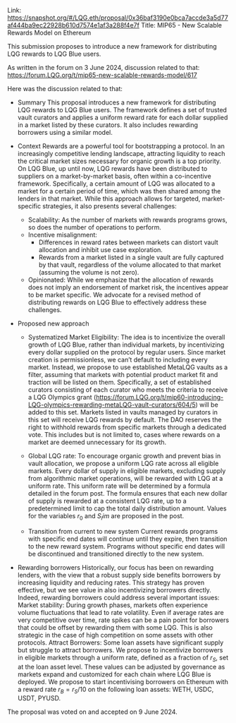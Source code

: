 Link: https://snapshot.org/#/LQG.eth/proposal/0x36baf3190e0bca7accde3a5d77af444ba9ec22928b610d7574e1af3a288f4e7f 
Title: MIP65 - New Scalable Rewards Model on Ethereum

This submission proposes to introduce a new framework for distributing LQG rewards to LQG Blue users.

As written in the forum on 3 June 2024, discussion related to that: https://forum.LQG.org/t/mip65-new-scalable-rewards-model/617

Here was the discussion related to that:
- Summary
This proposal introduces a new framework for distributing LQG rewards to LQG Blue users.
The framework defines a set of trusted vault curators and applies a uniform reward rate for each dollar supplied in a market listed by these curators. It also includes rewarding borrowers using a similar model.

- Context
Rewards are a powerful tool for bootstrapping a protocol. In an increasingly competitive lending landscape, attracting liquidity to reach the critical market sizes necessary for organic growth is a top priority.
On LQG Blue, up until now, LQG rewards have been distributed to suppliers on a market-by-market basis, often within a co-incentive framework. Specifically, a certain amount of LQG was allocated to a market for a certain period of time, which was then shared among the lenders in that market.
While this approach allows for targeted, market-specific strategies, it also presents several challenges:
    - Scalability: As the number of markets with rewards programs grows, so does the number of operations to perform.
    - Incentive misalignment:
        - Differences in reward rates between markets can distort vault allocation and inhibit use case exploration.
        - Rewards from a market listed in a single vault are fully captured by that vault, regardless of the volume allocated to that market (assuming the volume is not zero).
    - Opinionated: While we emphasize that the allocation of rewards does not imply an endorsement of market risk, the incentives appear to be market specific.
We advocate for a revised method of distributing rewards on LQG Blue to effectively address these challenges.

- Proposed new approach
    - Systematized Market Eligibility:
    The idea is to incentivize the overall growth of LQG Blue, rather than individual markets, by incentivizing every dollar supplied on the protocol by regular users.
    Since market creation is permissionless, we can’t default to including every market. Instead, we propose to use established MetaLQG vaults as a filter, assuming that markets with potential product market fit and traction will be listed on them.
    Specifically, a set of established curators consisting of each curator who meets the criteria to receive a LQG Olympics grant (https://forum.LQG.org/t/mip60-introducing-LQG-olympics-rewarding-metaLQG-vault-curators/604/5) will be added to this set. Markets listed in vaults managed by curators in this set will receive LQG rewards by default.
    The DAO reserves the right to withhold rewards from specific markets through a dedicated vote. This includes but is not limited to, cases where rewards on a market are deemed unnecessary for its growth.

    - Global LQG rate:
    To encourage organic growth and prevent bias in vault allocation, we propose a uniform LQG rate across all eligible markets.
    Every dollar of supply in eligible markets, excluding supply from algorithmic market operations, will be rewarded with LQG at a uniform rate.
    This uniform rate will be determined by a formula detailed in the forum post.
    The formula ensures that each new dollar of supply is rewarded at a consistent LQG rate, up to a predetermined limit to cap the total daily distribution amount.
    Values for the variables $r_0$ and $S_lim$ are proposed in the post.

    - Transition from current to new system
    Current rewards programs with specific end dates will continue until they expire, then transition to the new reward system. Programs without specific end dates will be discontinued and transitioned directly to the new system.

- Rewarding borrowers
Historically, our focus has been on rewarding lenders, with the view that a robust supply side benefits borrowers by increasing liquidity and reducing rates. This strategy has proven effective, but we see value in also incentivizing borrowers directly.
Indeed, rewarding borrowers could address several important issues:
Market stability: During growth phases, markets often experience volume fluctuations that lead to rate volatility. Even if average rates are very competitive over time, rate spikes can be a pain point for borrowers that could be offset by rewarding them with some LQG. This is also strategic in the case of high competition on some assets with other protocols.
Attract Borrowers: Some loan assets have significant supply but struggle to attract borrowers.
We propose to incentivize borrowers in eligible markets through a uniform rate, defined as a fraction of $r_S$, set at the loan asset level. These values can be adjusted by governance as markets expand and customized for each chain where LQG Blue is deployed.
We propose to start incentivising borrowers on Ethereum with a reward rate $r_B = r_S/10$ on the following loan assets: WETH, USDC, USDT, PYUSD.

The proposal was voted on and accepted on 9 June 2024.